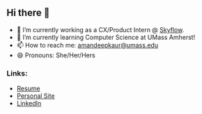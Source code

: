 ## Hi there 👋

<!--
**amandeepksingh/amandeepksingh** is a ✨ _special_ ✨ repository because its `README.md` (this file) appears on your GitHub profile.

Here are some ideas to get you started:

- 🔭 I’m currently working on ...
- 🌱 I’m currently learning ...
- 👯 I’m looking to collaborate on ...
- 🤔 I’m looking for help with ...
- 💬 Ask me about ...
- 📫 How to reach me: ...
- 😄 Pronouns: ...
- ⚡ Fun fact: ...
-->

- 🔭 I’m currently working as a CX/Product Intern @ [Skyflow](http://skyflow.com).
- 🌱 I’m currently learning Computer Science at UMass Amherst!
- 📫 How to reach me: [amandeepkaur@umass.edu](mailto:amandeepkaur@umass.edu)
- 😄 Pronouns: She/Her/Hers

### Links:
- [Resume](https://drive.google.com/file/d/1ahzEXXUBKCLSL7bNhB_-Qn_waKpWuzZu/view?usp=sharing)
- [Personal Site](https://sites.google.com/umass.edu/amandeepkaursingh)
- [LinkedIn](https://www.linkedin.com/in/amandeep-kaur-singh/)

